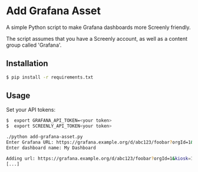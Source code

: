 # Add Grafana Asset

A simple Python script to make Grafana dashboards more Screenly friendly.

The script assumes that you have a Screenly account, as well as a content group called 'Grafana'.

## Installation

```bash
$ pip install -r requirements.txt
```

## Usage

Set your API tokens:

```bash
$  export GRAFANA_API_TOKEN=<your token>
$  export SCREENLY_API_TOKEN<your token>
```

```bash
./python add-grafana-asset.py
Enter Grafana URL: https://grafana.example.org/d/abc123/foobar?orgId=1&refresh=30s
Enter dashboard name: My Dashboard

Adding url: https://grafana.example.org/d/abc123/foobar?orgId=1&kiosk=1
[...]
```
